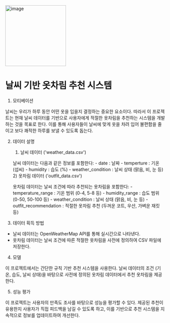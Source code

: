 <img width="191" alt="image" src="https://github.com/Yjja7g/Leetcode/assets/172808671/5d2eed82-1a53-4961-81d4-647005dee164">

# 날씨 기반 옷차림 추천 시스템

1. 모티베이션

날씨는 우리가 하루 동안 어떤 옷을 입을지 결정하는 중요한 요소이다. 따라서 이 프로젝트는 현재 날씨 데이터를 기반으로 사용자에게 적절한 옷차림을 추천하는 시스템을 개발하는 것을 목표로 한다. 이를 통해 사용자들이 날씨에 맞게 옷을 차려 입어 불편함을 줄이고 보다 쾌적한 하루를 보낼 수 있도록 돕는다.

2. 데이터 설명

	1) 날씨 데이터 ('weather_data.csv')

	날씨 데이터는 다음과 같은 정보를 포함한다:
		- date : 날짜
		- temperture : 기온 (섭씨)
		- humidity : 습도 (%)
		- weather_condition : 날씨 상태 (맑음, 비, 눈 등)
	2) 옷차림 데이터 ('outfit_data.csv')

	옷차림 데이터는 날씨 조건에 따라 추천되는 옷차림을 포함한다:
		- temperature_range : 기온 범위 (0-4, 5-8 등)
		- humidity_range : 습도 범위 (0-50, 50-100 등)
		- weather_condition : 날씨 상태 (맑음, 비, 눈 등)
		- outfit_recommendation : 적절한 옷차림 추천 (두꺼운 코트, 우산, 가벼운 재킷 등)

3. 데이터 획득 방법

- 날씨 데이터는 OpenWeatherMap API를 통해 실시간으로 나타낸다.
- 옷차림 데이터는 날씨 조건에 따른 적절한 옷차림을 사전에 정의하여 CSV 파일에 저장한다.

4. 모델

이 프로젝트에서는 간단한 규칙 기반 추천 시스템을 사용한다. 날씨 데이터의 조건 (기온, 습도, 날씨 상태)을 바탕으로 사전에 정의된 옷차림 데이터에서 추천 옷차림을 제공한다.

5. 성능 평가

이 프로젝트는 사용자의 만족도 조사를 바탕으로 성능을 평가할 수 있다. 제공된 추천이 유용한지 사용자가 직접 피드백을 남길 수 있도록 하고, 이를 기반으로 추천 시스템을 지속적으로 정보를 업데이트하여 개선한다.
